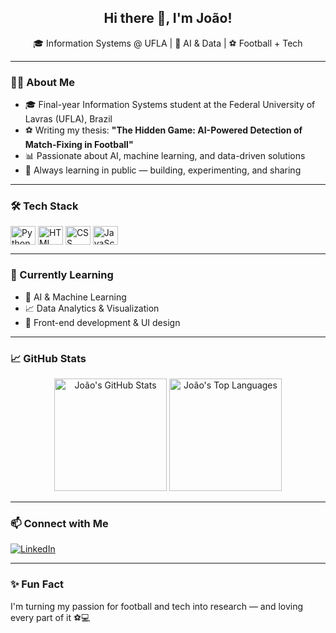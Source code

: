 <h2 align="center">Hi there 👋, I'm João!</h2>

<p align="center">
  🎓 Information Systems @ UFLA | 🧠 AI & Data | ⚽ Football + Tech
</p>

---

### 🧑‍💻 About Me

- 🎓 Final-year Information Systems student at the Federal University of Lavras (UFLA), Brazil  
- ⚽ Writing my thesis: **"The Hidden Game: AI-Powered Detection of Match-Fixing in Football"**  
- 📊 Passionate about AI, machine learning, and data-driven solutions  
- 🧪 Always learning in public — building, experimenting, and sharing

---

### 🛠 Tech Stack

<div style="display: inline_block">
  <img align="center" alt="Python" height="30" width="40" src="https://cdn.jsdelivr.net/gh/devicons/devicon@latest/icons/python/python-original.svg"/>
  <img align="center" alt="HTML" height="30" width="40" src="https://cdn.jsdelivr.net/gh/devicons/devicon@latest/icons/html5/html5-original.svg"/>
  <img align="center" alt="CSS" height="30" width="40" src="https://cdn.jsdelivr.net/gh/devicons/devicon@latest/icons/css3/css3-original.svg"/>
  <img align="center" alt="JavaScript" height="30" width="40" src="https://cdn.jsdelivr.net/gh/devicons/devicon@latest/icons/javascript/javascript-original.svg"/>
</div>

---

### 🌱 Currently Learning

- 🤖 AI & Machine Learning  
- 📈 Data Analytics & Visualization  
- 🎨 Front-end development & UI design  

---

### 📈 GitHub Stats

<div align="center">
  <img src="https://github-readme-stats.vercel.app/api?username=joaoadn&show_icons=true&theme=tokyonight" alt="João's GitHub Stats" height="180"/>
  <img src="https://github-readme-stats.vercel.app/api/top-langs/?username=joaoadn&layout=compact&theme=tokyonight" alt="João's Top Languages" height="180"/>
</div>

---

### 📫 Connect with Me

[![LinkedIn](https://img.shields.io/badge/-LinkedIn-blue?logo=linkedin&style=flat-square)](https://www.linkedin.com/in/joaoadn/)

---

### ✨ Fun Fact

I'm turning my passion for football and tech into research — and loving every part of it ⚽💻






